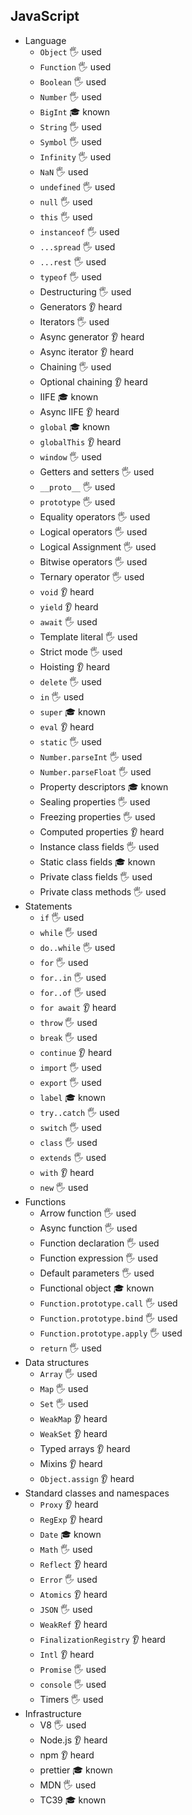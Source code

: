 ## JavaScript

- Language
  - `Object` 🖐 used
  - `Function` 🖐 used
  - `Boolean` 🖐 used
  - `Number` 🖐 used
  - `BigInt` 🎓 known
  - `String` 🖐 used
  - `Symbol` 🖐 used
  - `Infinity` 🖐 used
  - `NaN` 🖐 used
  - `undefined` 🖐 used
  - `null` 🖐 used
  - `this` 🖐 used
  - `instanceof` 🖐 used
  - `...spread` 🖐 used
  - `...rest` 🖐 used
  - `typeof` 🖐 used
  - Destructuring 🖐 used
  - Generators 👂 heard
  - Iterators 🖐 used
  - Async generator 👂 heard
  - Async iterator 👂 heard
  - Chaining 🖐 used
  - Optional chaining 👂 heard
  - IIFE 🎓 known
  - Async IIFE 👂 heard
  - `global` 🎓 known
  - `globalThis` 👂 heard
  - `window` 🖐 used
  - Getters and setters 🖐 used
  - `__proto__` 🖐 used
  - `prototype` 🖐 used
  - Equality operators 🖐 used
  - Logical operators 🖐 used
  - Logical Assignment 🖐 used
  - Bitwise operators 🖐 used
  - Ternary operator 🖐 used
  - `void` 👂 heard
  - `yield` 👂 heard
  - `await` 🖐 used
  - Template literal 🖐 used
  - Strict mode 🖐 used
  - Hoisting 👂 heard
  - `delete` 🖐 used
  - `in` 🖐 used
  - `super` 🎓 known
  - `eval` 👂 heard
  - `static` 🖐 used
  - `Number.parseInt` 🖐 used
  - `Number.parseFloat` 🖐 used
  - Property descriptors 🎓 known
  - Sealing properties 🖐 used
  - Freezing properties 🖐 used
  - Computed properties 👂 heard
  - Instance class fields 🖐 used
  - Static class fields 🎓 known
  - Private class fields 🖐 used
  - Private class methods 🖐 used
- Statements
  - `if` 🖐 used
  - `while` 🖐 used
  - `do..while` 🖐 used
  - `for` 🖐 used
  - `for..in` 🖐 used
  - `for..of` 🖐 used
  - `for await` 👂 heard
  - `throw` 🖐 used
  - `break` 🖐 used
  - `continue` 👂 heard
  - `import` 🖐 used
  - `export` 🖐 used
  - `label` 🎓 known
  - `try..catch` 🖐 used
  - `switch` 🖐 used
  - `class` 🖐 used
  - `extends` 🖐 used
  - `with` 👂 heard
  - `new` 🖐 used
- Functions
  - Arrow function 🖐 used
  - Async function 🖐 used
  - Function declaration 🖐 used
  - Function expression 🖐 used
  - Default parameters 🖐 used
  - Functional object 🎓 known
  - `Function.prototype.call` 🖐 used
  - `Function.prototype.bind` 🖐 used
  - `Function.prototype.apply` 🖐 used
  - `return` 🖐 used
- Data structures
  - `Array` 🖐 used
  - `Map` 🖐 used
  - `Set` 🖐 used
  - `WeakMap` 👂 heard
  - `WeakSet` 👂 heard
  - Typed arrays 👂 heard
  - Mixins 👂 heard
  - `Object.assign` 👂 heard
- Standard classes and namespaces
  - `Proxy` 👂 heard
  - `RegExp` 👂 heard
  - `Date` 🎓 known
  - `Math` 🖐 used
  - `Reflect` 👂 heard
  - `Error` 🖐 used
  - `Atomics` 👂 heard
  - `JSON` 🖐 used
  - `WeakRef` 👂 heard
  - `FinalizationRegistry` 👂 heard
  - `Intl` 👂 heard
  - `Promise` 🖐 used
  - `console` 🖐 used
  - Timers 🖐 used
- Infrastructure
  - V8 🖐 used
  - Node.js 👂 heard
  - npm 👂 heard
  - prettier 🎓 known
  - MDN 🖐 used
  - TC39 🎓 known
